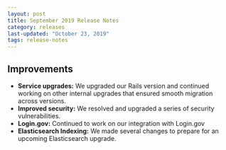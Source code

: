 ```yaml
---
layout: post
title: September 2019 Release Notes
category: releases
last-updated: "October 23, 2019"
tags: release-notes
---
```


## Improvements

* **Service upgrades:** We upgraded our Rails version and continued working on other internal upgrades that ensured smooth migration across versions.
* **Improved security:** We resolved and upgraded a series of security vulnerabilities.
* **Login.gov:** Continued to work on our integration with Login.gov
* **Elasticsearch Indexing:** We made several changes to prepare for an upcoming Elasticsearch upgrade.

